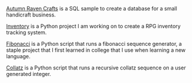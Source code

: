 [Autumn Raven Crafts](https://kibagari.github.io/Portfolio/tables) is a SQL sample to create a database for a small handicraft business.

[Inventory](https://kibagari.github.io/Portfolio/inventory) is a Python project I am working on to create a RPG inventory tracking system.

[Fibonacci](https://kibagari.github.io/Portfolio/fib) is a Python script that runs a fibonacci sequence generator, a staple project that I first learned in college that I use when learning a new language.

[Collatz](https://kibagari.github.io/Portfolio/collatz) is a Python script that runs a recursive collatz sequence on a user generated integer.
